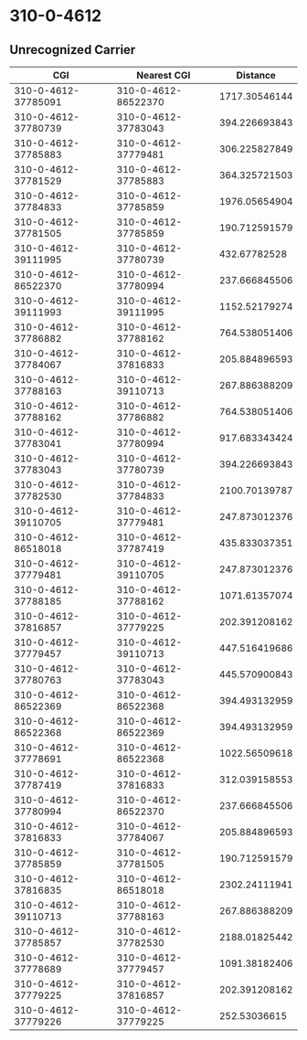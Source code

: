 # 310-0-4612
## Unrecognized Carrier


| CGI | Nearest CGI | Distance |
|-----|-------------|----------|
| 310-0-4612-37785091 | 310-0-4612-86522370 | 1717.30546144 |
| 310-0-4612-37780739 | 310-0-4612-37783043 | 394.226693843 |
| 310-0-4612-37785883 | 310-0-4612-37779481 | 306.225827849 |
| 310-0-4612-37781529 | 310-0-4612-37785883 | 364.325721503 |
| 310-0-4612-37784833 | 310-0-4612-37785859 | 1976.05654904 |
| 310-0-4612-37781505 | 310-0-4612-37785859 | 190.712591579 |
| 310-0-4612-39111995 | 310-0-4612-37780739 | 432.67782528 |
| 310-0-4612-86522370 | 310-0-4612-37780994 | 237.666845506 |
| 310-0-4612-39111993 | 310-0-4612-39111995 | 1152.52179274 |
| 310-0-4612-37786882 | 310-0-4612-37788162 | 764.538051406 |
| 310-0-4612-37784067 | 310-0-4612-37816833 | 205.884896593 |
| 310-0-4612-37788163 | 310-0-4612-39110713 | 267.886388209 |
| 310-0-4612-37788162 | 310-0-4612-37786882 | 764.538051406 |
| 310-0-4612-37783041 | 310-0-4612-37780994 | 917.683343424 |
| 310-0-4612-37783043 | 310-0-4612-37780739 | 394.226693843 |
| 310-0-4612-37782530 | 310-0-4612-37784833 | 2100.70139787 |
| 310-0-4612-39110705 | 310-0-4612-37779481 | 247.873012376 |
| 310-0-4612-86518018 | 310-0-4612-37787419 | 435.833037351 |
| 310-0-4612-37779481 | 310-0-4612-39110705 | 247.873012376 |
| 310-0-4612-37788185 | 310-0-4612-37788162 | 1071.61357074 |
| 310-0-4612-37816857 | 310-0-4612-37779225 | 202.391208162 |
| 310-0-4612-37779457 | 310-0-4612-39110713 | 447.516419686 |
| 310-0-4612-37780763 | 310-0-4612-37783043 | 445.570900843 |
| 310-0-4612-86522369 | 310-0-4612-86522368 | 394.493132959 |
| 310-0-4612-86522368 | 310-0-4612-86522369 | 394.493132959 |
| 310-0-4612-37778691 | 310-0-4612-86522368 | 1022.56509618 |
| 310-0-4612-37787419 | 310-0-4612-37816833 | 312.039158553 |
| 310-0-4612-37780994 | 310-0-4612-86522370 | 237.666845506 |
| 310-0-4612-37816833 | 310-0-4612-37784067 | 205.884896593 |
| 310-0-4612-37785859 | 310-0-4612-37781505 | 190.712591579 |
| 310-0-4612-37816835 | 310-0-4612-86518018 | 2302.24111941 |
| 310-0-4612-39110713 | 310-0-4612-37788163 | 267.886388209 |
| 310-0-4612-37785857 | 310-0-4612-37782530 | 2188.01825442 |
| 310-0-4612-37778689 | 310-0-4612-37779457 | 1091.38182406 |
| 310-0-4612-37779225 | 310-0-4612-37816857 | 202.391208162 |
| 310-0-4612-37779226 | 310-0-4612-37779225 | 252.53036615 |
